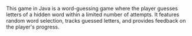 This game in Java is a word-guessing game where the player guesses letters of a hidden word within a limited number of attempts. It features random word selection, tracks guessed letters, and provides feedback on the player's progress.
